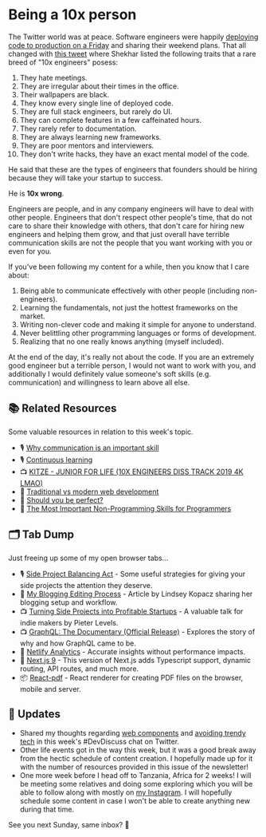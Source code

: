 # Being a 10x person

The Twitter world was at peace. Software engineers were happily [deploying code to production on a Friday](https://twitter.com/sunnysinghio/status/1149655528743657474) and sharing their weekend plans. That all changed with [this tweet](https://twitter.com/skirani/status/1149302828420067328) where Shekhar listed the following traits that a rare breed of "10x engineers" posess:

1. They hate meetings.
2. They are irregular about their times in the office.
3. Their wallpapers are black.
4. They know every single line of deployed code.
5. They are full stack engineers, but rarely do UI.
6. They can complete features in a few caffeinated hours.
7. They rarely refer to documentation.
8. They are always learning new frameworks.
9. They are poor mentors and interviewers.
10. They don't write hacks, they have an exact mental model of the code.

He said that these are the types of engineers that founders should be hiring because they will take your startup to success.

He is **10x wrong**.

Engineers are people, and in any company engineers will have to deal with other people. Engineers that don't respect other people's time, that do not care to share their knowledge with others, that don't care for hiring new engineers and helping them grow, and that just overall have terrible communication skills are not the people that you want working with you or even for you.

If you've been following my content for a while, then you know that I care about:

1. Being able to communicate effectively with other people (including non-engineers).
2. Learning the fundamentals, not just the hottest frameworks on the market.
3. Writing non-clever code and making it simple for anyone to understand.
4. Never belittling other programming languages or forms of development.
5. Realizing that no one really knows anything (myself included).

At the end of the day, it's really not about the code. If you are an extremely good engineer but a terrible person, I would not want to work with you, and additionally I would definitely value someone's soft skills (e.g. communication) and willingness to learn above all else.

## 📚 Related Resources

Some valuable resources in relation to this week's topic.

- 🎙 [Why communication is an important skill](https://sunnycommutes.fm/episodes/63-why-communication-is-an-important-skill-oJAarK)
- 🎙 [Continuous learning](https://sunnycommutes.fm/episodes/72-continuous-learning-8vjAE8)
- 📺 [KITZE - JUNIOR FOR LIFE (10X ENGINEERS DISS TRACK 2019 4K LMAO)](https://www.youtube.com/watch?v=MJKiZxzm_tk)
- 📝 [Traditional vs modern web development](https://sunnysingh.io/blog/traditional-vs-modern-web-dev)
- 📝 [Should you be perfect?](https://sunnysingh.io/blog/perfection)
- 📝 [The Most Important Non-Programming Skills for Programmers](https://dev.to/aspittel/the-most-important-non-programming-skills-for-programmers-iii)

## 🗂 Tab Dump

Just freeing up some of my open browser tabs...

- 🎙 [Side Project Balancing Act](https://ladybug.dev/episode/side-project-balancing-act/) - Some useful strategies for giving your side projects the attention they deserve.
- 📝 [My Blogging Editing Process](https://www.a11ywithlindsey.com/blog/blogging-editing-process) - Article by Lindsey Kopacz sharing her blogging setup and workflow.
- 📺 [Turning Side Projects into Profitable Startups](https://www.youtube.com/watch?v=6reLWfFNer0) - A valuable talk for indie makers by Pieter Levels.
- 📺 [GraphQL: The Documentary (Official Release)](https://www.youtube.com/watch?v=783ccP__No8) - Explores the story of why and how GraphQL came to be.
- 📰 [Netlify Analytics](https://www.netlify.com/blog/2019/07/10/netlify-analytics---accurate-insights-without-performance-impacts/) - Accurate insights without performance impacts.
- 📰 [Next.js 9](https://nextjs.org/blog/next-9) - This version of Next.js adds Typescript support, dynamic routing, API routes, and much more.
- 📦 [React-pdf](https://react-pdf.org/) - React renderer for creating PDF files on the browser, mobile and server.

## 📅 Updates

- Shared my thoughts regarding [web components](https://twitter.com/sunnysinghio/status/1148763998696984576) and [avoiding trendy tech](https://twitter.com/sunnysinghio/status/1148771785317453824) in this week's #DevDiscuss chat on Twitter.
- Other life events got in the way this week, but it was a good break away from the hectic schedule of content creation. I hopefully made up for it with the number of resources provided in this issue of the newsletter!
- One more week before I head off to Tanzania, Africa for 2 weeks! I will be meeting some relatives and doing some exploring which you will be able to follow along with mostly on [my Instagram](https://www.instagram.com/sunnysingh.io/). I will hopefully schedule some content in case I won't be able to create anything new during that time.

See you next Sunday, same inbox? 👋
